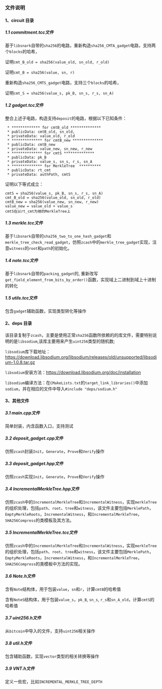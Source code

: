 ### 文件说明

#### 1、circuit 目录

##### 1.1 commitment.tcc文件
基于`libsnark`自带的`sha256`的电路，重新构造`sha256_CMTA_gadget`电路，支持两个`blocks`的哈希，

证明`cmt_B_old = sha256(value_old, sn_old, r_old)`

证明`cmt_B = sha256(value, sn, r)`

重新构造`sha256_CMTS_gadget`电路，支持三个`blocks`的哈希，

证明`cmt_S = sha256(value_s, pk_B, sn_s, r_s, sn_A)`

##### 1.2 gadget.tcc文件
整合上述子电路，构造支持`deposit`的电路，根据以下已知条件：
```
 * ************* for cmtB_old **************
 * publicData: cmtB_old, sn_old,  
 * privateData: value_old, r_old
 * ************** for cmtB_new **************
 * publicData: cmtB_new  
 * privateData: value_new, sn_new, r_new
 * ************** for cmtS **************
 * publicData: pk_B  
 * privateData: value_s, sn_s, r_s, sn_A
 * ************** for MerkleTree  **********
 * publicData: rt_cmt  
 * privateData: authPath, cmtS
 ```
 证明以下等式成立：
```
cmtS = sha256(value_s, pk_B, sn_s, r_s, sn_A)
cmt_B_old = sha256(value_old, sn_old, r_old)
cmtB_new = sha256(value_new, sn_new, r_new)
value_new = value_old + value_s
cmtS在以rt_cmt为根的MerkleTree上
```

##### 1.3 merkle.tcc文件
基于`libsnark`自带的`sha256_two_to_one_hash_gadget`和`merkle_tree_check_read_gadget`，仿照`zcash`中的`merkle_tree_gadget`实现，注意`witness`的`root`和`path`的初始化。

##### 1.4 note.tcc文件
基于`libsnark`自带的`packing_gadget`的, 重新改写`get_field_element_from_bits_by_order()`函数，实现域上二进制到域上十进制的转化

##### 1.5 utils.tcc文件
包含`gadget`辅助函数，实现类型转化等操作

#### 2、deps 目录
该目录复制于`zcash`，主要是使用正常`sha256`函数所依赖的的库文件，需要特别说明的是`libsodium`,该库主要用来产生`uint256`类型的随机数;

`libsodium`库下载地址：https://download.libsodium.org/libsodium/releases/old/unsupported/libsodium-1.0.8.tar.gz

`libsodium`安装方法：https://download.libsodium.org/doc/installation

`libsodium`编译方法：在`CMakeLists.txt`的`target_link_libraries()`中添加`sodium`，并在相应的文件中导入`#include "deps/sodium.h"`

#### 3、其他文件

##### 3.1 main.cpp文件
简单封装，内含函数入口，支持测试

##### 3.2 deposit_gadget.cpp文件
仿照`zcash`封装`Init`，`Generate`，`Prove`和`Verify`操作

##### 3.3 deposit_gadget.hpp文件
仿照`zcash`实现`Init`，`Generate`，`Prove`和`Verify`操作

##### 3.4 IncrementalMerkleTree.hpp文件
仿照`zcash`中的`IncrementalMerkleTree`和`IncrementalWitness`，实现`merkleTree`的组织处理，包括`path`、`root`、`tree`和`witness`，该文件主要包括`MerklePath`，`EmptyMerkleRoots`，`IncrementalWitness`，和`IncrementalMerkleTree`，`SHA256Compress`的类模板及其方法。

##### 3.5 IncrementalMerkleTree.tcc文件
仿照`zcash`中的`IncrementalMerkleTree`和`IncrementalWitness`，实现`merkleTree`的组织处理，包括`path`、`root`、`tree`和`witness`，该文件主要包括`MerklePath`，`EmptyMerkleRoots`，`IncrementalWitness`，和`IncrementalMerkleTree`，`SHA256Compress`的类模板中方法的实现。

##### 3.6 Note.h文件
含有`Note`结构体，用于包装`value`，`sn`和`r`，计算`cmtB`的哈希值

含有`NoteS`结构体，用于包装`value_s`，`pk_B`, `sn_s`, `r_s`和`sn_A_old`，计算`cmtS`的哈希值

##### 3.7 uint256.h文件
从`bitcoin`中导入的文件，支持`uint256`相关操作

##### 3.8 util.h文件
包含辅助函数，实现`vector`类型的相关转换等操作

##### 3.9 VNT.h文件
定义一些宏，比如`INCREMENTAL_MERKLE_TREE_DEPTH`
